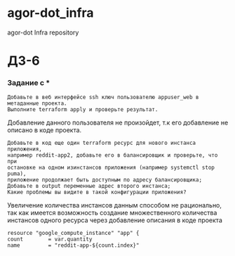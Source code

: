 # agor-dot_infra
agor-dot Infra repository


# ДЗ-6

### Задание с *

```text
Добавьте в веб интерфейсе ssh ключ пользователю appuser_web в метаданные проекта.
Выполните terraform apply и проверьте результат.
```

 Добавление данного пользователя не произойдет, т.к его добавление не описано в коде проекта.

 ```text
 Добавьте в код еще один terraform ресурс для нового инстанса приложения,
 например reddit-app2, добавьте его в балансировщик и проверьте, что при
 остановке на одном изинстансов приложения (например systemctl stop puma),
 приложение продолжает быть доступным по адресу балансировщика;
 Добавьте в output переменные адрес второго инстанса;
 Какие проблемы вы видите в такой конфигурации приложения?
 ```

Увеличение количества инстансов данным способом не рационально, так как имеется
 возможность создание множественного количества инстансов одного ресурса
 через добавление описания в коде проекта

 ```hcl-terraform
 resource "google_compute_instance" "app" {
 count        = var.quantity
 name         = "reddit-app-${count.index}"
 ```
